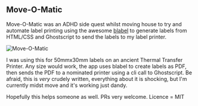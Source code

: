 ## Move-O-Matic

Move-O-Matic was an ADHD side quest whilst moving house to try and automate label printing using the awesome [blabel](https://github.com/Edinburgh-Genome-Foundry/blabel) to generate labels from HTML/CSS and Ghostscript to send the labels to my label printer.

![Move-O-Matic](https://i.imgur.com/cxk61iW.gif)

I was using this for 50mmx30mm labels on an ancient Thermal Transfer Printer. Any size would work, the app uses blabel to create labels as PDF, then sends the PDF to a nominated printer using a cli call to Ghostscript. Be afraid, this is *very* crudely written, everything about it is shocking, but I'm currently midst move and it's working just dandy. 

Hopefully this helps someone as well. PRs very welcome. Licence = MIT